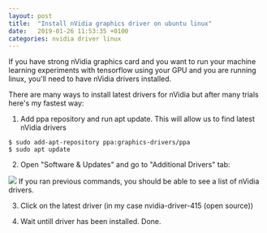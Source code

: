 ```yaml
---
layout: post
title:  "Install nVidia graphics driver on ubuntu linux"
date:   2019-01-26 11:53:35 +0100
categories: nvidia driver linux
---
```

If you have strong nVidia graphics card and you want to run your machine learning experiments with tensorflow using your GPU and you are running linux, you'll need to have nVidia drivers installed.

There are many ways to install latest drivers for nVidia but after many trials here's my fastest way:

1. Add ppa repository and run apt update. This will allow us to find latest nVidia drivers
```
$ sudo add-apt-repository ppa:graphics-drivers/ppa
$ sudo apt update
```

2. Open "Software & Updates" and go to "Additional Drivers" tab:
<img src="{{site.baseurl}}/assets/img/software_updates.png">
If you ran previous commands, you should be able to see a list of nVidia drivers.

3. Click on the latest driver (in my case nvidia-driver-415 (open source))

4. Wait untill driver has been installed. Done.
